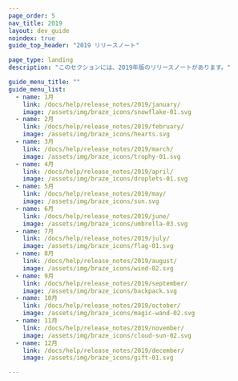 ```yaml
---
page_order: 5
nav_title: 2019
layout: dev_guide
noindex: true
guide_top_header: "2019 リリースノート"

page_type: landing
description: "このセクションには、2019年版のリリースノートがあります。"

guide_menu_title: ""
guide_menu_list:
  - name: 1月
    link: /docs/help/release_notes/2019/january/
    image: /assets/img/braze_icons/snowflake-01.svg
  - name: 2月
    link: /docs/help/release_notes/2019/february/
    image: /assets/img/braze_icons/hearts.svg
  - name: 3月
    link: /docs/help/release_notes/2019/march/
    image: /assets/img/braze_icons/trophy-01.svg
  - name: 4月
    link: /docs/help/release_notes/2019/april/
    image: /assets/img/braze_icons/droplets-01.svg
  - name: 5月
    link: /docs/help/release_notes/2019/may/
    image: /assets/img/braze_icons/sun.svg
  - name: 6月
    link: /docs/help/release_notes/2019/june/
    image: /assets/img/braze_icons/umbrella-03.svg
  - name: 7月
    link: /docs/help/release_notes/2019/july/
    image: /assets/img/braze_icons/flag-01.svg
  - name: 8月
    link: /docs/help/release_notes/2019/august/
    image: /assets/img/braze_icons/wind-02.svg
  - name: 9月
    link: /docs/help/release_notes/2019/september/
    image: /assets/img/braze_icons/backpack.svg
  - name: 10月
    link: /docs/help/release_notes/2019/october/
    image: /assets/img/braze_icons/magic-wand-02.svg
  - name: 11月
    link: /docs/help/release_notes/2019/november/
    image: /assets/img/braze_icons/cloud-sun-02.svg
  - name: 12月
    link: /docs/help/release_notes/2019/december/
    image: /assets/img/braze_icons/gift-01.svg

---
```

